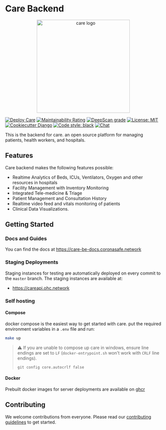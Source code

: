 # Care Backend


<p align="center">
  <a href="https://ohc.network">
    <picture>
      <source media="(prefers-color-scheme: dark)" srcset="./care/static/images/logos/light-logo.svg">
      <img alt="care logo" src="./care/static/images/logos/black-logo.svg"  width="300">
    </picture>
  </a>
</p>

[![Deploy Care](https://github.com/coronasafe/care/actions/workflows/deployment.yaml/badge.svg)](https://github.com/coronasafe/care/actions/workflows/deployment.yaml)
[![Maintainability Rating](https://sonarcloud.io/api/project_badges/measure?project=coronasafe_care&metric=sqale_rating)](https://sonarcloud.io/summary/new_code?id=coronasafe_care)
[![DeepScan grade](https://deepscan.io/api/teams/10238/projects/12962/branches/208996/badge/grade.svg)](https://deepscan.io/dashboard#view=project&tid=10238&pid=12962&bid=208996)
[![License: MIT](https://img.shields.io/badge/License-MIT-green.svg)](https://opensource.org/licenses/MIT)
[![Cookiecutter Django](https://img.shields.io/badge/built%20with-Cookiecutter%20Django-ff69b4.svg)](https://github.com/pydanny/cookiecutter-django/)
[![Code style: black](https://img.shields.io/badge/code%20style-black-000000.svg)](https://github.com/psf/black)
[![Chat](https://img.shields.io/badge/-Join%20us%20on%20slack-7b1c7d?logo=slack)](https://slack.coronasafe.in/)



This is the backend for care. an open source platform for managing patients, health workers, and hospitals.


## Features

Care backend makes the following features possible:

- Realtime Analytics of Beds, ICUs, Ventilators, Oxygen and other resources in hospitals
- Facility Management with Inventory Monitoring
- Integrated Tele-medicine & Triage
- Patient Management and Consultation History
- Realtime video feed and vitals monitoring of patients
- Clinical Data Visualizations.

## Getting Started

### Docs and Guides

You can find the docs at https://care-be-docs.coronasafe.network


### Staging Deployments

Staging instances for testing are automatically deployed on every commit to the `master` branch. The staging instances are available at:

- https://careapi.ohc.network

### Self hosting

#### Compose

docker compose is the easiest way to get started with care.
put the required environment variables in a `.env` file and run:

```bash
make up
```

> ⚠️ If you are unable to compose up care in windows, ensure line endings are set to `LF` (`docker-entrypoint.sh` won't work with `CRLF` line endings).
> ```
> git config core.autocrlf false
> ```

#### Docker

Prebuilt docker images for server deployments are available on [ghcr](https://github.com/coronasafe/care/pkgs/container/care)


## Contributing

We welcome contributions from everyone. Please read our [contributing guidelines](./CONTRIBUTING.md) to get started.
